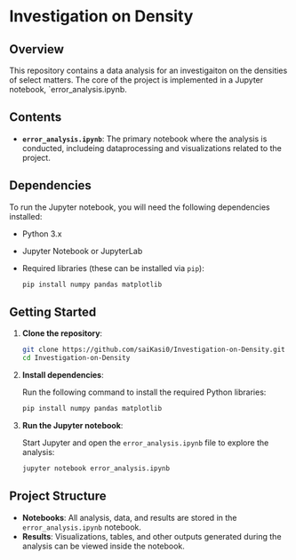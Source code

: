 # Investigation on Density

## Overview

This repository contains a data analysis for an investigaiton on the densities of select matters. The core of the project is implemented in a Jupyter notebook, `error_analysis.ipynb.

## Contents

- **`error_analysis.ipynb`**: The primary notebook where the analysis is conducted, includeing dataprocessing and visualizations related to the project.

## Dependencies

To run the Jupyter notebook, you will need the following dependencies installed:

- Python 3.x
- Jupyter Notebook or JupyterLab
- Required libraries (these can be installed via `pip`):

  ```bash
  pip install numpy pandas matplotlib
  ```

## Getting Started

1. **Clone the repository**:

   ```bash
   git clone https://github.com/saiKasi0/Investigation-on-Density.git
   cd Investigation-on-Density
   ```

2. **Install dependencies**:

   Run the following command to install the required Python libraries:

   ```bash
   pip install numpy pandas matplotlib
   ```

3. **Run the Jupyter notebook**:

   Start Jupyter and open the `error_analysis.ipynb` file to explore the analysis:

   ```bash
   jupyter notebook error_analysis.ipynb
   ```

## Project Structure

- **Notebooks**: All analysis, data, and results are stored in the `error_analysis.ipynb` notebook.
- **Results**: Visualizations, tables, and other outputs generated during the analysis can be viewed inside the notebook.
